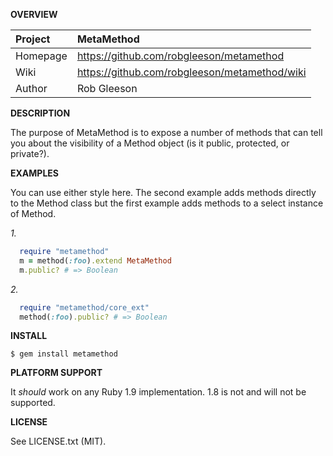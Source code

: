 __OVERVIEW__


| Project         | MetaMethod    
|:----------------|:--------------------------------------------------
| Homepage        | https://github.com/robgleeson/metamethod
| Wiki            | https://github.com/robgleeson/metamethod/wiki
| Author          | Rob Gleeson             


__DESCRIPTION__

  The purpose of MetaMethod is to expose a number of methods that can tell 
  you about the visibility of a Method object (is it public, protected, or 
  private?).


__EXAMPLES__
   
  You can use either style here.
  The second example adds methods directly to the Method class but the first 
  example adds methods to a select instance of Method.

  _1._

```ruby
  require "metamethod"
  m = method(:foo).extend MetaMethod
  m.public? # => Boolean
```

  _2._

```ruby
  require "metamethod/core_ext"
  method(:foo).public? # => Boolean
```

__INSTALL__

    $ gem install metamethod

__PLATFORM SUPPORT__

It _should_ work on any Ruby 1.9 implementation.
1.8 is not and will not be supported.

__LICENSE__

See LICENSE.txt (MIT).
